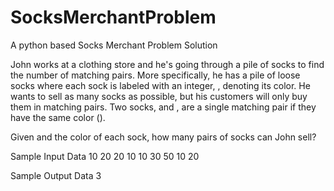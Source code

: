 # SocksMerchantProblem
A python based Socks Merchant Problem Solution

John works at a clothing store and he's going through a pile of socks to find the number of matching pairs. More specifically, he has a pile of  loose socks where each sock  is labeled with an integer, , denoting its color. He wants to sell as many socks as possible, but his customers will only buy them in matching pairs. Two socks,  and , are a single matching pair if they have the same color ().

Given  and the color of each sock, how many pairs of socks can John sell?

Sample Input Data
10 20 20 10 10 30 50 10 20

Sample Output Data
3

